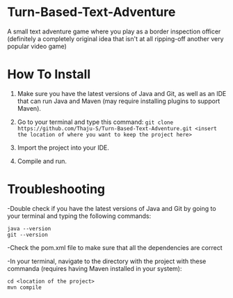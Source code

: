 # Turn-Based-Text-Adventure
A small text adventure game where you play as a border inspection officer (definitely a completely original idea that isn't at all ripping-off another very popular video game)

# How To Install
1. Make sure you have the latest versions of Java and Git, as well as an IDE that can run Java and Maven (may require installing plugins to support Maven).

2. Go to your terminal and type this command:
`git clone https://github.com/Thaju-S/Turn-Based-Text-Adventure.git <insert the location of where you want to keep the project here>`

3. Import the project into your IDE.

4. Compile and run.

# Troubleshooting
-Double check if you have the latest versions of Java and Git by going to your terminal and typing the following commands:

```
java --version
git --version
```

-Check the pom.xml file to make sure that all the dependencies are correct

-In your terminal, navigate to the directory with the project with these commanda (requires having Maven installed in your system):

```
cd <location of the project>
mvn compile
```